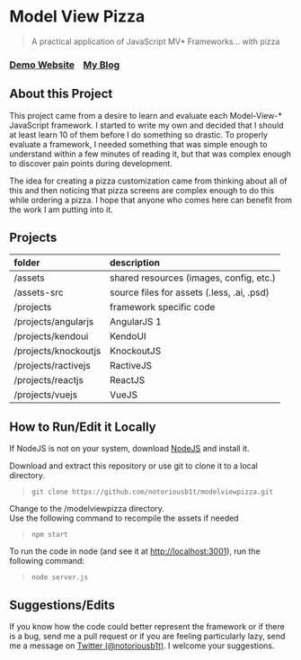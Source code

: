# Model View Pizza

> A practical application of JavaScript MV\* Frameworks... with pizza

### [Demo Website](http://modelviewpizza.com)&nbsp;&nbsp;&nbsp;&nbsp;[My Blog](http://notoriousb1t.com)

## About this Project

This project came from a desire to learn and evaluate each Model-View-* JavaScript framework.  I started to write my own and decided that I should at least learn 10 of them before I do something so drastic. To properly evaluate a framework, I needed something that was simple enough to understand within a few minutes of reading it, but that was complex enough to discover pain points during development.  

The idea for creating a pizza customization came from thinking about all of this and then noticing that pizza screens are complex enough to do this while ordering a pizza.  I hope that anyone who comes here can benefit from the work I am putting into it.

## Projects

|folder|description|
|:-------------|:-------------|
|/assets|shared resources (images, config, etc.)|
|/assets-src|source files for assets (.less, .ai, .psd)|
|/projects|framework specific code|
|/projects/angularjs|AngularJS 1|
|/projects/kendoui|KendoUI|
|/projects/knockoutjs|KnockoutJS|
|/projects/ractivejs|RactiveJS|
|/projects/reactjs|ReactJS|
|/projects/vuejs|VueJS|

## How to Run/Edit it Locally

If NodeJS is not on your system, download [NodeJS](https://nodejs.org/download/) and install it.

Download and extract this repository or use git to clone it to a local directory.

> `git clone https://github.com/notoriousb1t/modelviewpizza.git`


Change to the /modelviewpizza directory.  
Use the following command to recompile the assets if needed

> `npm start`


To run the code in node (and see it at [http://localhost:3001](http://localhost:3001)), run the following command:

> `node server.js`


## Suggestions/Edits

If you know how the code could better represent the framework or if there is a bug, send me a pull request or if you are feeling particularly lazy, send me a message on [Twitter (@notoriousb1t)](https://twitter.com/notoriousb1t).  I welcome your suggestions.
